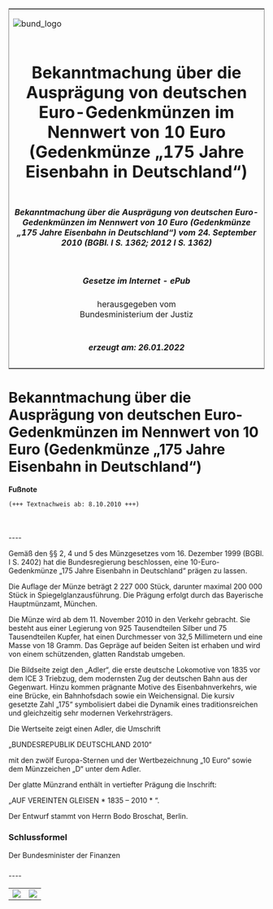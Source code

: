 <span id="DECKBLATT.html"></span>

<table border="0" frame="border" width="100%">

<tr valign="top">

<td align="left">

![bund\_logo](BfJ_2021_Web_de_de.gif)

</td>

<td align="right">

 

</td>

</tr>

<tr align="center" valign="middle">

<td colspan="2">

# Bekanntmachung über die Ausprägung von deutschen Euro-Gedenkmünzen im Nennwert von 10 Euro (Gedenkmünze „175 Jahre Eisenbahn in Deutschland“)

</td>

</tr>

<tr align="center" valign="middle">

<td colspan="2">

##### Bekanntmachung über die Ausprägung von deutschen Euro-Gedenkmünzen im Nennwert von 10 Euro (Gedenkmünze „175 Jahre Eisenbahn in Deutschland“) vom 24. September 2010 (BGBl. I S. 1362; 2012 I S. 1362)

</td>

</tr>

<tr align="center" valign="middle">

<td colspan="2">

  
  

##### Gesetze im Internet - ePub  
  
herausgegeben vom  
Bundesministerium der Justiz

</td>

</tr>

<tr align="center" valign="bottom">

<td colspan="2">

  
  

##### erzeugt am: 26.01.2022

</td>

</tr>

</table>

<span id="BJNR136200010.html"></span>

# Bekanntmachung über die Ausprägung von deutschen Euro-Gedenkmünzen im Nennwert von 10 Euro (Gedenkmünze „175 Jahre Eisenbahn in Deutschland“)

<div>

  
**Fußnote**

<div class="jnhtml">

<div>

<div class="jurAbsatz">

  

``` 
(+++ Textnachweis ab: 8.10.2010 +++)

 
```

</div>

</div>

</div>

</div>

<span id="BJNR136200010BJNE000100000.html"></span>

###   
\----

<div>

<div class="jnhtml">

<div>

<div class="jurAbsatz">

Gemäß den §§ 2, 4 und 5 des Münzgesetzes vom 16. Dezember 1999 (BGBl. I
S. 2402) hat die Bundesregierung beschlossen, eine 10-Euro-Gedenkmünze
„175 Jahre Eisenbahn in Deutschland“ prägen zu lassen.

</div>

<div class="jurAbsatz">

Die Auflage der Münze beträgt 2 227 000 Stück, darunter maximal 200 000
Stück in Spiegelglanzausführung. Die Prägung erfolgt durch das
Bayerische Hauptmünzamt, München.

</div>

<div class="jurAbsatz">

Die Münze wird ab dem 11. November 2010 in den Verkehr gebracht. Sie
besteht aus einer Legierung von 925 Tausendteilen Silber und 75
Tausendteilen Kupfer, hat einen Durchmesser von 32,5 Millimetern und
eine Masse von 18 Gramm. Das Gepräge auf beiden Seiten ist erhaben und
wird von einem schützenden, glatten Randstab umgeben.

</div>

<div class="jurAbsatz">

Die Bildseite zeigt den „Adler“, die erste deutsche Lokomotive von 1835
vor dem ICE 3 Triebzug, dem modernsten Zug der deutschen Bahn aus der
Gegenwart. Hinzu kommen prägnante Motive des Eisenbahnverkehrs, wie eine
Brücke, ein Bahnhofsdach sowie ein Weichensignal. Die kursiv gesetzte
Zahl „175“ symbolisiert dabei die Dynamik eines traditionsreichen und
gleichzeitig sehr modernen Verkehrsträgers.

</div>

<div class="jurAbsatz">

Die Wertseite zeigt einen Adler, die Umschrift

</div>

<div class="jurAbsatz">

„BUNDESREPUBLIK DEUTSCHLAND 2010“

</div>

<div class="jurAbsatz">

mit den zwölf Europa-Sternen und der Wertbezeichnung „10 Euro“ sowie dem
Münzzeichen „D“ unter dem Adler.

</div>

<div class="jurAbsatz">

Der glatte Münzrand enthält in vertiefter Prägung die Inschrift:

</div>

<div class="jurAbsatz">

„AUF VEREINTEN GLEISEN \* 1835 – 2010 \* “.

</div>

<div class="jurAbsatz">

Der Entwurf stammt von Herrn Bodo Broschat, Berlin.

</div>

</div>

</div>

</div>

<span id="BJNR136200010BJNE000200000.html"></span>

### Schlussformel  

<div>

<div class="jnhtml">

<div>

<div class="jurAbsatz">

<span class="SP">Der Bundesminister der Finanzen</span>

</div>

</div>

</div>

</div>

<span id="BJNR136200010BJNE000300000.html"></span>

###   
\----

<div>

<div class="jnhtml">

<div>

|                                   |                                   |
| :-------------------------------: | :-------------------------------: |
| ![](bgbl1_2010_j1362-1_0010.jpeg) | ![](bgbl1_2010_j1362-1_0020.jpeg) |

</div>

</div>

</div>
